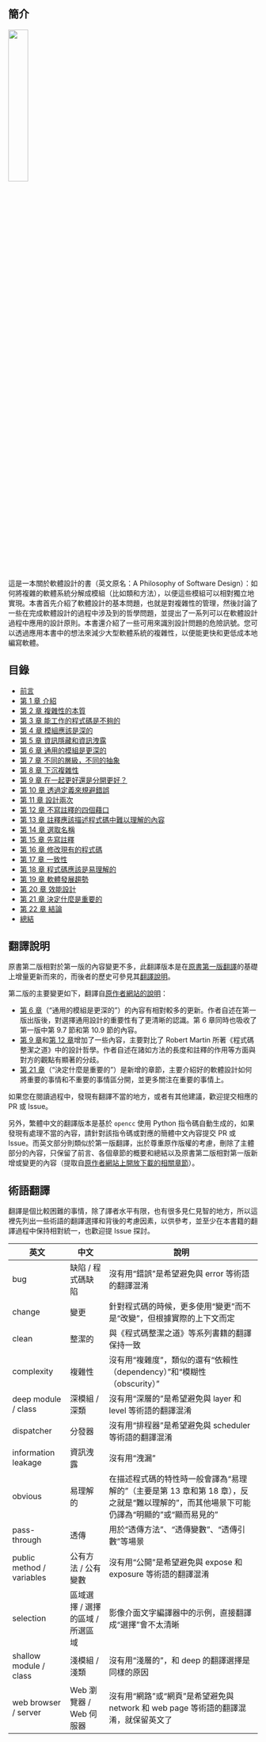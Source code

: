 ## 簡介

<img src="../figures/cover.jpeg" style="width: 28%" />

這是一本關於軟體設計的書（英文原名：A Philosophy of Software Design）：如何將複雜的軟體系統分解成模組（比如類和方法），以便這些模組可以相對獨立地實現。本書首先介紹了軟體設計的基本問題，也就是對複雜性的管理，然後討論了一些在完成軟體設計的過程中涉及到的哲學問題，並提出了一系列可以在軟體設計過程中應用的設計原則。本書還介紹了一些可用來識別設計問題的危險訊號。您可以透過應用本書中的想法來減少大型軟體系統的複雜性，以便能更快和更低成本地編寫軟體。

## 目錄

- [前言](preface.md)
- [第 1 章 介紹](ch01.md)
- [第 2 章 複雜性的本質](ch02.md)
- [第 3 章 能工作的程式碼是不夠的](ch03.md)
- [第 4 章 模組應該是深的](ch04.md)
- [第 5 章 資訊隱藏和資訊洩露](ch05.md)
- [第 6 章 通用的模組是更深的](ch06.md)
- [第 7 章 不同的層級，不同的抽象](ch07.md)
- [第 8 章 下沉複雜性](ch08.md)
- [第 9 章 在一起更好還是分開更好？](ch09.md)
- [第 10 章 透過定義來規避錯誤](ch10.md)
- [第 11 章 設計兩次](ch11.md)
- [第 12 章 不寫註釋的四個藉口](ch12.md)
- [第 13 章 註釋應該描述程式碼中難以理解的內容](ch13.md)
- [第 14 章 選取名稱](ch14.md)
- [第 15 章 先寫註釋](ch15.md)
- [第 16 章 修改現有的程式碼](ch16.md)
- [第 17 章 一致性](ch17.md)
- [第 18 章 程式碼應該是易理解的](ch18.md)
- [第 19 章 軟體發展趨勢](ch19.md)
- [第 20 章 效能設計](ch20.md)
- [第 21 章 決定什麼是重要的](ch21.md)
- [第 22 章 結論](ch22.md)
- [總結](summary.md)

## 翻譯說明

原書第二版相對於第一版的內容變更不多，此翻譯版本是在[原書第一版翻譯](https://github.com/yingang/aposd-zh)的基礎上增量更新而來的，而後者的歷史可參見其[翻譯說明](https://github.com/yingang/aposd-zh/tree/main/docs#%E7%BF%BB%E8%AF%91%E8%AF%B4%E6%98%8E)。

第二版的主要變更如下，翻譯自[原作者網站的說明](https://web.stanford.edu/~ouster/cgi-bin/book.php)：
- [第 6 章](ch06.md)（“通用的模組是更深的”）的內容有相對較多的更新。作者自述在第一版出版後，對選擇通用設計的重要性有了更清晰的認識。第 6 章同時也吸收了第一版中第 9.7 節和第 10.9 節的內容。
- [第 9 章](ch09.md)和[第 12 章](ch12.md)增加了一些內容，主要對比了 Robert Martin 所著《程式碼整潔之道》中的設計哲學。作者自述在諸如方法的長度和註釋的作用等方面與對方的觀點有顯著的分歧。
- [第 21 章](ch21.md)（“決定什麼是重要的”）是新增的章節，主要介紹好的軟體設計如何將重要的事情和不重要的事情區分開，並更多關注在重要的事情上。

如果您在閱讀過程中，發現有翻譯不當的地方，或者有其他建議，歡迎提交相應的 PR 或 Issue。

另外，繁體中文的翻譯版本是基於 `opencc` 使用 Python 指令碼自動生成的，如果發現有處理不當的內容，請針對該指令碼或對應的簡體中文內容提交 PR 或 Issue。而英文部分則類似於第一版翻譯，出於尊重原作版權的考慮，刪除了主體部分的內容，只保留了前言、各個章節的概要和總結以及原書第二版相對第一版新增或變更的內容（提取自[原作者網站上開放下載的相關章節](https://web.stanford.edu/~ouster/cgi-bin/aposd2ndEdExtract.pdf)）。

## 術語翻譯

翻譯是個比較困難的事情，除了譯者水平有限，也有很多見仁見智的地方，所以這裡先列出一些術語的翻譯選擇和背後的考慮因素，以供參考，並至少在本書籍的翻譯過程中保持相對統一，也歡迎提 Issue 探討。

|英文|中文|說明|
|-|-|-|
|bug|缺陷 / 程式碼缺陷|沒有用“錯誤”是希望避免與 error 等術語的翻譯混淆|
|change|變更|針對程式碼的時候，更多使用“變更”而不是“改變”，但根據實際的上下文而定|
|clean|整潔的|與《程式碼整潔之道》等系列書籍的翻譯保持一致|
|complexity|複雜性|沒有用“複雜度”，類似的還有“依賴性（dependency）”和“模糊性（obscurity）”|
|deep module / class|深模組 / 深類|沒有用“深層的”是希望避免與 layer 和 level 等術語的翻譯混淆|
|dispatcher|分發器|沒有用“排程器”是希望避免與 scheduler 等術語的翻譯混淆|
|information leakage|資訊洩露|沒有用“洩漏”|
|obvious|易理解的|在描述程式碼的特性時一般會譯為“易理解的”（主要是第 13 章和第 18 章），反之就是“難以理解的”，而其他場景下可能仍譯為“明顯的”或“顯而易見的”|
|pass-through|透傳|用於“透傳方法”、“透傳變數”、“透傳引數”等場景|
|public method / variables|公有方法 / 公有變數|沒有用“公開”是希望避免與 expose 和 exposure 等術語的翻譯混淆|
|selection|區域選擇 / 選擇的區域 / 所選區域|影像介面文字編譯器中的示例，直接翻譯成“選擇”會不太清晰|
|shallow module / class|淺模組 / 淺類|沒有用“淺層的”，和 deep 的翻譯選擇是同樣的原因|
|web browser / server|Web 瀏覽器 / Web 伺服器|沒有用“網路”或“網頁”是希望避免與 network 和 web page 等術語的翻譯混淆，就保留英文了|